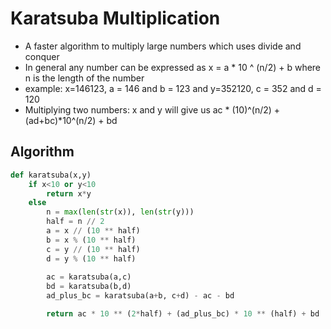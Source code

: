 # Karatsuba Multiplication
- A faster algorithm to multiply large numbers which uses divide and conquer
- In general any number can be expressed as x = a * 10 ^ (n/2) + b where n is the length of the number
- example: x=146123, a = 146 and b = 123 and y=352120, c = 352 and d = 120
- Multiplying two numbers: x and y will give us ac * (10)^(n/2) + (ad+bc)*10^(n/2) + bd

## Algorithm
```python
def karatsuba(x,y)
    if x<10 or y<10
        return x*y
    else
        n = max(len(str(x)), len(str(y)))
        half = n // 2
        a = x // (10 ** half)
        b = x % (10 ** half)
        c = y // (10 ** half)
        d = y % (10 ** half)
        
        ac = karatsuba(a,c)
        bd = karatsuba(b,d)
        ad_plus_bc = karatsuba(a+b, c+d) - ac - bd

        return ac * 10 ** (2*half) + (ad_plus_bc) * 10 ** (half) + bd
```
